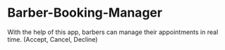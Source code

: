 # Barber-Booking-Manager

With the help of this app, barbers can manage their appointments in real time. (Accept, Cancel, Decline)
